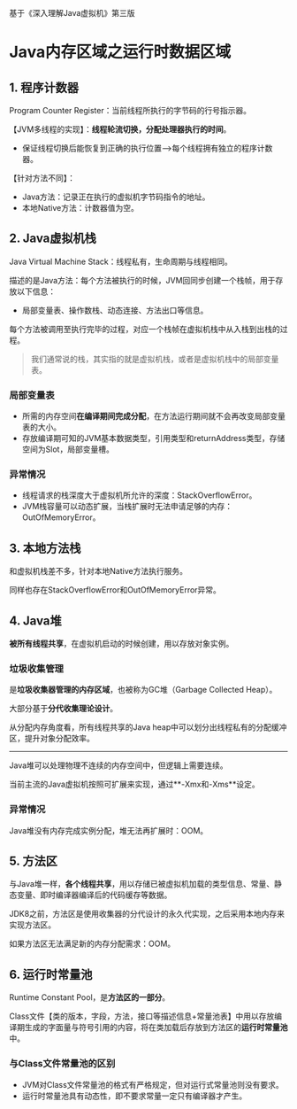 基于《深入理解Java虚拟机》第三版

# Java内存区域之运行时数据区域

## 1. 程序计数器

Program Counter Register：当前线程所执行的字节码的行号指示器。

【JVM多线程的实现】：**线程轮流切换，分配处理器执行的时间**。

- 保证线程切换后能恢复到正确的执行位置-->每个线程拥有独立的程序计数器。

【针对方法不同】：

- Java方法：记录正在执行的虚拟机字节码指令的地址。
- 本地Native方法：计数器值为空。

## 2. Java虚拟机栈

Java Virtual Machine Stack：线程私有，生命周期与线程相同。

描述的是Java方法：每个方法被执行的时候，JVM回同步创建一个栈帧，用于存放以下信息：

- 局部变量表、操作数栈、动态连接、方法出口等信息。

每个方法被调用至执行完毕的过程，对应一个栈帧在虚拟机栈中从入栈到出栈的过程。

> 我们通常说的栈，其实指的就是虚拟机栈，或者是虚拟机栈中的局部变量表。

### 局部变量表

- 所需的内存空间**在编译期间完成分配**，在方法运行期间就不会再改变局部变量表的大小。
- 存放编译期可知的JVM基本数据类型，引用类型和returnAddress类型，存储空间为Slot，局部变量槽。

### 异常情况

- 线程请求的栈深度大于虚拟机所允许的深度：StackOverflowError。
- JVM栈容量可以动态扩展，当栈扩展时无法申请足够的内存：OutOfMemoryError。

## 3. 本地方法栈

和虚拟机栈差不多，针对本地Native方法执行服务。

同样也存在StackOverflowError和OutOfMemoryError异常。

## 4. Java堆 

**被所有线程共享**，在虚拟机启动的时候创建，用以存放对象实例。

### 垃圾收集管理

是**垃圾收集器管理的内存区域**，也被称为GC堆（Garbage Collected Heap）。

大部分基于**分代收集理论设计**。

从分配内存角度看，所有线程共享的Java heap中可以划分出线程私有的分配缓冲区，提升对象分配效率。

---

Java堆可以处理物理不连续的内存空间中，但逻辑上需要连续。

当前主流的Java虚拟机按照可扩展来实现，通过**-Xmx和-Xms**设定。

### 异常情况

Java堆没有内存完成实例分配，堆无法再扩展时：OOM。

## 5. 方法区

与Java堆一样，**各个线程共享**，用以存储已被虚拟机加载的类型信息、常量、静态变量、即时编译器编译后的代码缓存等数据。

JDK8之前，方法区是使用收集器的分代设计的永久代实现，之后采用本地内存来实现方法区。

如果方法区无法满足新的内存分配需求：OOM。

## 6. 运行时常量池

Runtime Constant Pool，是**方法区的一部分**。

Class文件【类的版本，字段，方法，接口等描述信息+常量池表】中用以存放编译期生成的字面量与符号引用的内容，将在类加载后存放到方法区的**运行时常量池**中。

### 与Class文件常量池的区别

- JVM对Class文件常量池的格式有严格规定，但对运行式常量池则没有要求。
- 运行时常量池具有动态性，即不要求常量一定只有编译器才产生。

